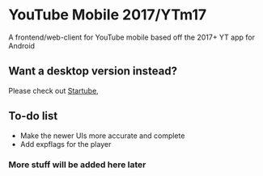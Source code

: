 # YouTube Mobile 2017/YTm17
A frontend/web-client for YouTube mobile based off the 2017+ YT app for Android

## Want a desktop version instead?
Please check out <a href="[https://github.com/lightbeam24/StarTube]/#/">Startube</a>,

## To-do list
- Make the newer UIs more accurate and complete
- Add expflags for the player

### More stuff will be added here later
